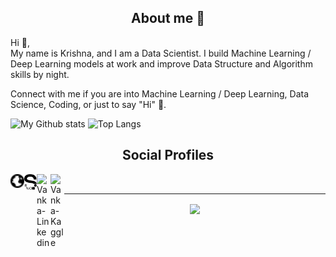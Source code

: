 <h2 style="text-align:center">About me 🌱</h2>

Hi 👋,<br/>
My name is Krishna, and I am a Data Scientist. I build Machine Learning / Deep Learning models at work and improve Data Structure and Algorithm skills by night.

Connect with me if you are into Machine Learning / Deep Learning, Data Science, Coding, or just to say "Hi" 👋.

![My Github stats](https://github-readme-stats.vercel.app/api?username=theja-vanka&show_icons=true&count_private=true&include_all_commits=true&custom_title=My%20Github%20stats&hide_border=true)
![Top Langs](https://github-readme-stats.vercel.app/api/top-langs/?username=anuraghazra&langs_count=3&hide_border=true)

<h2 style="text-align:center">Social Profiles</h2>

[<img align="left" alt="https://theja-vanka.github.io" width="22px" src="https://raw.githubusercontent.com/iconic/open-iconic/master/svg/globe.svg" />](https://theja-vanka.github.io/)

[<img align="left" alt="Vanka-Sourcerer" width="20px" src="https://raw.githubusercontent.com/vaishakhanil/vaishakhanil/master/scicon.svg">](https://sourcerer.io/theja-vanka)

[<img align="left" alt="Vanka-Linkedin" width="22px" src="https://cdn.jsdelivr.net/npm/simple-icons@3.4.0/icons/linkedin.svg" />](https://www.linkedin.com/in/krishnatheja-vanka)

[<img align="left" alt="Vanka-Kaggle" width="22px" src="https://cdn.jsdelivr.net/npm/simple-icons@3.4.0/icons/kaggle.svg" />](https://kaggle.com/thejavanka)


<br/>

---

<p align='center'>
    <img align='center' src="https://visitor-badge.glitch.me/badge?page_id=theja-vanka.visitor-badge">
<p/>
